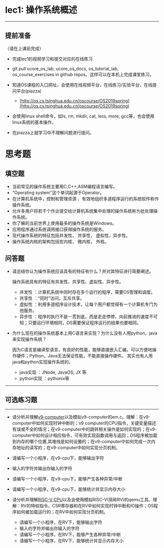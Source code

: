 # lec1: 操作系统概述

---

## **提前准备**

（请在上课前完成）

* 完成lec1的视频学习和提交对应的在线练习
* git pull ucore\_os\_lab, ucore\_os\_docs, os\_tutorial\_lab, os\_course\_exercises in github repos。这样可以在本机上完成课堂练习。
* 知道OS课程的入口网址，会使用在线视频平台，在线练习/实验平台，在线提问平台\(piazza\)
  * [http://os.cs.tsinghua.edu.cn/oscourse/OS2019spring](http://os.cs.tsinghua.edu.cn/oscourse/OS2019spring)


* 会使用linux shell命令，如ls, rm, mkdir, cat, less, more, gcc等，也会使用linux系统的基本操作。
* 在piazza上就学习中不理解问题进行提问。



# 思考题

## 填空题

* 当前常见的操作系统主要用C,C++,ASM编程语言编写。
* "Operating system"这个单词起源于Operator。
* 在计算机系统中，控制和管理资源 、有效地组织多道程序运行的系统软件称作操作系统。
* 允许多用户将若干个作业提交给计算机系统集中处理的操作系统称为批处理操作系统。
* 你了解的当前世界上使用最多的操作系统是Windows。
* 应用程序通过系统调用接口获得操作系统的服务。
* 现代操作系统的特征包括并发性， 共享性， 虚拟性，异步性。
* 操作系统内核的架构包括宏内核， 微内核， 外核。


## 问答题

- 请总结你认为操作系统应该具有的特征有什么？并对其特征进行简要阐述。

    操作系统具有的特征有并发性、共享性、虚拟性、异步性。
    - 并发性 ：计算机系统中同时存在多个运行的程序，需要OS管理和调度。
    - 共享性 ：“同时”访问，互斥共享。
    - 虚拟性 ：利用多道程序设计技术，让每个用户都觉得有一个计算机专门为他服务。
    - 异步性 ：程序的执行不是一贯到底，而是走走停停，向前推进的速度不可知；只要运行环境相同，OS需要保证程序运行的结果也要相同。

- 为什么现在的操作系统基本上用C语言来实现？为什么没有人用python，java来实现操作系统？

    因为C语言是编译型语言，有良好的性能，能够直接嵌入汇编，可以方便地操作硬件；Python，Java无法保证性能，不能直接操作硬件。
    其实也有人用java和python实现操作系统的。

    - java实现 ：JNode, JavaOS, JX 等
    - python实现 ：pythonix等

---

## 可选练习题

---

- 请分析并理解[v9\-computer](https://github.com/chyyuu/os_tutorial_lab/blob/master/v9_computer/docs/v9_computer.md)以及模拟v9\-computer的em.c。理解：在v9\-computer中如何实现时钟中断的；v9 computer的CPU指令，关键变量描述有误或不全的情况；在v9\-computer中的跳转相关操作是如何实现的；在v9\-computer中如何设计相应指令，可有效实现函数调用与返回；OS程序被加载到内存的哪个位置,其堆栈是如何设置的；在v9\-computer中如何完成一次内存地址的读写的；在v9\-computer中如何实现分页机制。


- 请编写一个小程序，在v9-cpu下，能够输出字符


- 输入的字符并输出你输入的字符


- 请编写一个小程序，在v9-cpu下，能够产生各种异常/中断


- 请编写一个小程序，在v9-cpu下，能够统计并显示内存大小



- 请分析并理解[RISC-V CPU](http://www.riscvbook.com/chinese/)以及会使用模拟RISC\-V(简称RV)的qemu工具。理解：RV的特权指令，CSR寄存器和在RV中如何实现时钟中断和IO操作；OS程序如何被加载运行的；在RV中如何实现分页机制。
  - 请编写一个小程序，在RV下，能够输出字符
  - 输入的字符并输出你输入的字符
  - 请编写一个小程序，在RV下，能够产生各种异常/中断
  - 请编写一个小程序，在RV下，能够统计并显示内存大小
